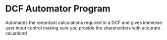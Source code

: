 # DCF Automator Program
 Automates the reduntant calculations required in a DCF and gives immense user input control making sure you provide the shareholders with accurate valuationd
